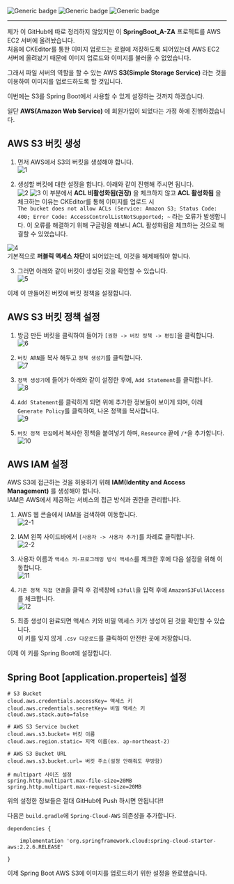 ![Generic badge](https://img.shields.io/badge/JAVA-11-blue.svg) 
![Generic badge](https://img.shields.io/badge/SpringBoot-2.6.3-yellow.svg)
![Generic badge](https://img.shields.io/badge/Gradle-7.4-orange.svg)

***
제가 이 GitHub에 따로 정리하지 않았지만 이 **SpringBoot_A-ZA** 프로젝트를 AWS EC2 서버에 올려놨습니다.  
처음에 CKEditor를 통한 이미지 업로드는 로컬에 저장하도록 되어있는데 AWS EC2 서버에 올려놨기 때문에 이미지 업로드와 이미지를 불러올 수 없었습니다.  

그래서 파일 서버의 역할을 할 수 있는 AWS **S3(Simple Storage Service)** 라는 것을 이용하여 이미지를 업로드하도록 할 것입니다.  

이번에는 S3를 Spring Boot에서 사용할 수 있게 설정하는 것까지 하겠습니다.  

일단 **AWS(Amazon Web Service)** 에 회원가입이 되었다는 가정 하에 진행하겠습니다.  

## AWS S3 버킷 생성

1. 먼저 AWS에서 S3의 버킷을 생성해야 합니다.  
![1](https://user-images.githubusercontent.com/60730405/172035751-82b974ca-123c-4135-90cf-ecda0e8624e7.png)

2. 생성할 버킷에 대한 설정을 합니다. 아래와 같이 진행해 주시면 됩니다.  
![2](https://user-images.githubusercontent.com/60730405/172035794-818b11cf-ae6d-4207-ba92-5c73d355b656.JPG)
![3](https://user-images.githubusercontent.com/60730405/172035852-0e53fc4a-1fb0-4e19-8856-6834a0071dd2.png)
이 부분에서 **ACL 비활성화됨(권장)** 을 체크하지 않고 **ACL 활성화됨** 을 체크하는 이유는 CKEditor를 통해 이미지를 업로드 시  
`The bucket does not allow ACLs (Service: Amazon S3; Status Code: 400; Error Code: AccessControlListNotSupported; ~` 라는 오류가 발생합니다. 이 오류를 해결하기 위해 구글링을 해보니 ACL 활성화됨을 체크하는 것으로 해결할 수 있었습니다.    

![4](https://user-images.githubusercontent.com/60730405/172035856-64770d2a-61fa-4948-9d6c-f476d5e888d5.png)  
기본적으로 **퍼블릭 액세스 차단**이 되어있는데, 이것을 해제해줘야 합니다.  

3. 그러면 아래와 같이 버킷이 생성된 것을 확인할 수 있습니다.  
![5](https://user-images.githubusercontent.com/60730405/172035868-9250df90-04c5-4f69-b720-8ace1f9fbcdd.JPG)

이제 이 만들어진 버킷에 버킷 정책을 설정합니다.  

## AWS S3 버킷 정책 설정  

1. 방금 만든 버킷을 클릭하여 들어가 `[권한 -> 버킷 정책 -> 편집]`을 클릭합니다.  
![6](https://user-images.githubusercontent.com/60730405/172036130-5d867ebf-9e86-46ff-a46d-a2415d400117.png)

2. `버킷 ARN`을 복사 해두고 `정책 생성기`를 클릭합니다.  
![7](https://user-images.githubusercontent.com/60730405/172036169-706853c7-49dc-4720-8d31-3d75ea9781ca.png)  

3. `정책 생성기`에 들어가 아래와 같이 설정한 후에, `Add Statement`를 클릭합니다.  
![8](https://user-images.githubusercontent.com/60730405/172036348-9cedac3f-4364-41e6-9e93-ac25bcfefe02.png)  

3. `Add Statement`를 클릭하게 되면 위에 추가한 정보들이 보이게 되며, 아래 `Generate Policy`를 클릭하여, 나온 정책을 복사합니다.  
![9](https://user-images.githubusercontent.com/60730405/172036349-2547aba3-fc16-48bc-94bd-41c84dc73c98.png)  

4. `버킷 정책 편집`에서 복사한 정책을 붙여넣기 하며, `Resource` 끝에 `/*`을 추가합니다.  
![10](https://user-images.githubusercontent.com/60730405/172036385-e78c9d04-40b3-4b22-976b-b4c52404a04c.JPG)  

## AWS IAM 설정  

AWS S3에 접근하는 것을 허용하기 위해 **IAM(Identity and Access Management)** 를 생성해야 합니다.  
IAM은 AWS에서 제공하는 서비스의 접근 방식과 권한을 관리합니다.  

1. AWS 웹 콘솔에서 IAM을 검색하여 이동합니다.  
![2-1](https://user-images.githubusercontent.com/60730405/172036732-9ff33069-3c34-4339-a411-99dca1560bdf.png)

2. IAM 왼쪽 사이드바에서 `[사용자 -> 사용자 추가]`를 차례로 클릭합니다.  
![2-2](https://user-images.githubusercontent.com/60730405/172036733-b95b7f79-a172-4e02-9e23-7034986966fe.png)

3. 사용자 이름과 `액세스 키-프로그래밍 방식 액세스`를 체크한 후에 다음 설정을 위해 이동합니다.  
![11](https://user-images.githubusercontent.com/60730405/172036829-1f6d9cf6-cc02-44f0-8c53-1fae27002b79.JPG) 

4. `기존 정책 직접 연결`을 클릭 후 검색창에 `s3full`을 입력 후에 `AmazonS3FullAccess`를 체크합니다.  
![12](https://user-images.githubusercontent.com/60730405/172036831-6f1ca03f-397b-4d7a-8f26-7bd0df3eae77.JPG)

5. 최종 생성이 완료되면 액세스 키와 비밀 액세스 키가 생성이 된 것을 확인할 수 있습니다.  
이 키를 잊지 않게 `.csv 다운로드`를 클릭하여 안전한 곳에 저장합니다.  

이제 이 키를 Spring Boot에 설정합니다.  

## Spring Boot [application.properteis] 설정
```
# S3 Bucket
cloud.aws.credentials.accessKey= 액세스 키
cloud.aws.credentials.secretKey= 비밀 액세스 키
cloud.aws.stack.auto=false

# AWS S3 Service bucket
cloud.aws.s3.bucket= 버킷 이름
cloud.aws.region.static= 지역 이름(ex. ap-northeast-2)

# AWS S3 Bucket URL
cloud.aws.s3.bucket.url= 버킷 주소(설정 안해줘도 무방함)

# multipart 사이즈 설정
spring.http.multipart.max-file-size=20MB
spring.http.multipart.max-request-size=20MB

```
위의 설정한 정보들은 절대 GitHub에 Push 하시면 안됩니다!!  

다음은 `build.gradle`에 `Spring-Cloud-AWS` 의존성을 추가합니다.  
```
dependencies {

	implementation 'org.springframework.cloud:spring-cloud-starter-aws:2.2.6.RELEASE'

}
```

이제 Spring Boot AWS S3에 이미지를 업로드하기 위한 설정을 완료했습니다.  

